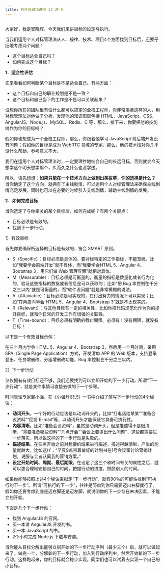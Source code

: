 ```yaml
---
title: 程序员职场进阶 32 讲-9
---
```

<article id="topicContainer" class="column_content"><h2 class="topic_title"></h2><div><p>大家好，我是安晓辉，今天我们来讲目标的设定与执行。</p>
<p>当我们运用个人对标管理法从人、规律、技术、项目4个方面找到目标后，还要仔细地考虑两个问题：</p>
<ul>
<li>这个目标适合自己吗？</li>
<li>如何完成这个目标？</li>
</ul>
<p><strong>1．适合性评估</strong></p>
<p>先来看看如何判断某个目标是不是适合自己。有两方面：</p>
<ul>
<li>这个目标和自己的职业规划是不是一致？</li>
<li>这个目标和自己当下的工作是不是可以关联起来？</li>
</ul>
<p>设想你所在的团队里有位什么都可以搞定的全栈工程师，你非常羡慕这样的人，用对标管理法对他做了分析，发现他的知识图谱包括 HTML、JavaScript、CSS、AngularJS、Node.js、MySQL、Redis、C 等，那么，接下来，你要把他的技能树作为你的目标吗？</p>
<p>假如你也想成为一个全栈工程师，那么，你跟着他学习 JavaScript 前后端开发没有问题；假如你的目标是成为 WebRTC 领域的专家，那么，他的技术栈对你几乎没什么帮助，参考意义不大。</p>
<p>我们在运用个人对标管理法时，一定要理性地结合自己的长远目标，否则就会今天想学这个明天想学那个，久而久之什么也没学透。</p>
<p>所以，请先想想：<strong>如果只能在一个技术方向上做到出类拔萃，你的选择是什么？</strong> 当你确定了这个方向，就拥有了主线剧情，可以运用个人对标管理法来确保主线剧情充足发展，同时也可以在必要的时候引入支线剧情，辅助主线剧情的发展。</p>
<p><strong>2．如何完成目标</strong></p>
<p>当你选定了与你相关的某个目标后，如何完成呢？有两个关键点：</p>
<ul>
<li>目标必须是有效的。</li>
<li>找到下一步行动。</li>
</ul>
<p>1）有效目标</p>
<p>首先你要确保所选择的目标是有效的，符合 SMART 原则。</p>
<ul>
<li>S（Specific）：目标必须是具体的，要对标特定的工作指标，不能笼统。比如“我要学会前端开发”就不具体，而“我要学会HTML 5、Angular 4、Bootstrap 3，用它们做 Web 管理界面”就相对具体。</li>
<li>M（Measurable）：目标必须是可衡量的，衡量的指标是数量化或者行为化的，验证这些指标的数据或者信息是可以获取的；比如“把 Bug 率控制在千分之三以内”就是可衡量的，而“软件没问题”就是非常模糊的说法。</li>
<li>A（Attainable）：目标必须是可实现的，在付出努力的情况下可以实现；比如“在两周内学会 HTML 5、Angular 4、Bootstrap 3”就是不太现实的。</li>
<li>R（Relevant）：与其他目标有一定的相关性，比如你把代码规范化作为你的提升目标，就和你日常的开发工作有很强的关联性。</li>
<li>T（Time-bound）：目标必须有明确的截止期限。必须有！没有期限，就没有目标！</li>
</ul>
<p>以下是一个有效目标示例：</p>
<p>在三个月内学会 HTML 5、Angular 4、Bootstrap 3，然后用一个月时间，采用 SPA（Single Page Application）方式，开发清单 APP 的 Web 版本，支持登录登出、任务增删改、分组增删改功能，Bug 率控制在千分之三以内。</p>
<p>2）下一步行动</p>
<p>仅仅拥有有效目标还不够，我们还要找到可以立即开始的下一步行动。所谓“下一步行动”，就是某件事情可直接去做的下一个步骤。</p>
<p>时间管理专家邹小强，在《小强升职记》一书中介绍了撰写下一步行动的4个秘诀：</p>
<ul>
<li><strong>动词开头</strong>。一个好的行动应该是以动词开头的，比如“打电话给某某”“准备会议资料”“回复 E-mail”等，以动词开头才能保证它具备可执行性。</li>
<li><strong>内容清晰</strong>。比如“准备会议资料”，虽然是动词开头，但是描述得不是很清晰，“需要准备哪些资料”“几点开会”“会议上要提出什么问题”，这些都需要进一步落实。所以说这样的下一步行动是失败的。</li>
<li><strong>描述结果</strong>。在任务开始之前对想要的结果进行描述，描述得越清晰，产生的能量就越大。比如这样：“早晨9点带着做好的计划书在1号会议室讨论营销计划，说服与会者认同我的营销方案。”</li>
<li><strong>设定开始时间、周期、最后期限</strong>。在设定了这三个和时间有关的属性之后，就可以更合理地安排自己的时间，把握行动的进度，照顾别人的时间。</li>
</ul>
<p>如果你能够按照上述4个秘诀来拟定“下一步行动”，就有90%的可能性找到“可执行的下一步”。所谓“可执行的下一步”，往往是简单到你只需要迈出右脚就行了。假如你还要考虑到底是迈右脚还是迈左脚，就说明你的下一步存在未决因素，不能立刻开始。</p>
<p>下面是几个下一步行动：</p>
<ul>
<li>找到 AngularJS 的官网。</li>
<li>买一本讲 AngularJS 开发的书。</li>
<li>买一本 JavaScript 的书。</li>
<li>2个小时完成 Node.js 下载与安装。</li>
</ul>
<p>当你能从目标分解出能够立刻开始的下一步行动序列（最少三个）后，就可以做起来了。做完一个，分解新的下一步行动，加入到行动序列中，然后开始新的下一步行动。这样跑起来，你的目标就会稳步实现。同学们也可以试着去实现一个自己的小目标。</p></div></article>